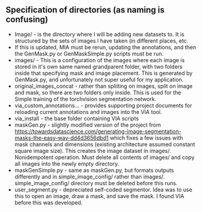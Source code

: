 ## Specification of directories (as naming is confusing)

 - Image/ - is the directory where I will be adding new datasets to. It is structured by the sets of images I have taken (in different places, etc.
  - If this is updated, MIA must be rerun, updating the annotations, and then the GenMask.py or GenMaskSimple.py scripts must be run.
 - images/ - This is a configuration of the images where each image is stored in it's own same named grandparent folder, with two folders inside that specifying mask and image placement. This is generated by GenMask.py, and unfortunately not super useful for my application.
 - original_images_concat - rather than spliiting on images, split on image and mask, so there are two folders only inside. This is used for the Simple training of the torchvision segmentation network.
 - via_custom_annotations... - provides supporting project documents for reloading current annotations and images into the VIA tool.
 - via_install - the base folder containing VIA scripts
 - maskGen.py - slightly modified version of the project from https://towardsdatascience.com/generating-image-segmentation-masks-the-easy-way-dd4d3656dbd1 which fixes a few issues with mask channels and dimensions (existing architecture assumed constant  square image size). This creates the image dataset in images/. Nonidempotent operation. Must delete all contents of images/ and copy all images into the newly empty directory.
 - maskGenSimple.py - same as maskGen.py, but formats outputs differently and in simple_image_config/ rather than images/. simple_image_config/ directory must be deleted before this runs.
 - user_segment.py - depreciated self-coded segmentor. Idea was to use this to open an image, draw a mask, and save the mask. I found VIA before this was developed.
